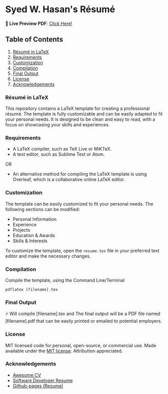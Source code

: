 
# Syed W. Hasan's Résumé

**🔗 Live Preview PDF**: [Click Here!]()

## Table of Contents

1. [Résumé in LaTeX](#résumé-in-latex)
2. [Requirements](#requirements)
3. [Customization](#customization)
4. [Compilation](#compilation)
5. [Final Output](#final-output)
6. [License](#license)
7. [Acknowledgements](#acknowledgements)

### Résumé in LaTeX

This repository contains a LaTeX template for creating a professional résumé. The template is fully customizable and can be easily adapted to fit your personal needs. It is designed to be clean and easy to read, with a focus on showcasing your skills and experiences.

### Requirements

- A LaTeX compiler, such as TeX Live or MiKTeX.
- A text editor, such as Sublime Text or Atom.

OR
</br>

- An alternative method for compiling the LaTeX template is using Overleaf, which is a collaborative online LaTeX editor.

### Customization

The template can be easily customized to fit your personal needs. The following sections can be modified:

- Personal Information
- Experience
- Projects
- Education & Awards
- Skills & Interests

To customize the template, open the `resume.tex` file in your preferred text editor and make the necessary changes.

### Compilation

Compile the template, using the Command Line/Terminal

```
pdflatex [filename].tex
```

### Final Output

⚡ Will compile [filename].tex and The final output will be a PDF file named [filename].pdf that can be easily printed or emailed to potential employers.

### License

MIT licensed code for personal, open-source, or commercial use. Made available under the [MIT license](https://opensource.org/licenses/MIT). Attribution appreciated.

### Acknowledgements

- [Awesome CV](https://github.com/posquit0/Awesome-CV)
- [Software Developer Resume](https://github.com/sb2nov/resume)
- [Github-pages (Resume)](https://github.com/KnlnKS/KnlnKS)
